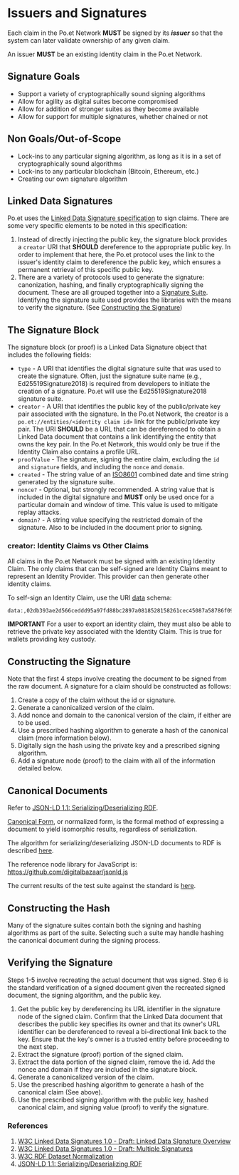 # Issuers and Signatures

Each claim in the Po.et Network **MUST** be signed by its _**issuer**_ so that the system can later validate ownership of any given claim.

An issuer **MUST** be an existing identity claim in the Po.et Network.

## Signature Goals
* Support a variety of cryptographically sound signing algorithms
* Allow for agility as digital suites become compromised
* Allow for addition of stronger suites as they become available
* Allow for support for multiple signatures, whether chained or not

## Non Goals/Out-of-Scope
* Lock-ins to any particular signing algorithm, as long as it is in a set of cryptographically sound algorithms
* Lock-ins to any particular blockchain (Bitcoin, Ethereum, etc.)
* Creating our own signature algorithm

## Linked Data Signatures
Po.et uses the [Linked Data Signature specification](https://w3c-dvcg.github.io/ld-signatures/#linked-data-signature-overview) to sign 
claims. There are some very specific elements to be noted in this specification:

1. Instead of directly injecting the public key, the signature block provides a `creator` URI that **SHOULD** dereference to the appropriate
public key. In order to implement that here, the Po.et protocol uses the link to the issuer's identity claim to dereference the public key,
which ensures a permanent retrieval of this specific public key.
1. There are a variety of protocols used to generate the signature: canonization, hashing, and finally cryptographically signing
the document. These are all grouped together into a [Signature Suite](https://w3c-dvcg.github.io/ld-signatures/#signature-suites). 
Identifying the signature suite used provides the libraries with the means to verify the signature. (See [Constructing the Signature](#constructing-the-signature))  

## The Signature Block
The signature block (or proof) is a Linked Data Signature object that includes the following fields:
  - `type` - A URI that identifies the digital signature suite that was used to create the signature. Often, just the 
  signature suite name (e.g., Ed25519Signature2018) is required from developers to initiate the creation of a signature. Po.et
  will use the Ed25519Signature2018 signature suite.
  - `creator` - A URI that identifies the public key of the public/private key pair associated with the signature. In the 
  Po.et Network, the creator is a `po.et://entities/<identity claim id>` link for the public/private key pair. The 
  URI **SHOULD** be a URL that can be dereferenced to obtain a Linked Data document that contains a link identifying the 
  entity that owns the key pair. In the Po.et Network, this would only be true if the Identity Claim also contains a profile URL. 
  - `proofValue` - The signature, signing the entire claim, excluding the `id` and `signature` fields, and including the
   `nonce` and `domain`.
  - `created` - The string value of an [ISO8601](https://www.iso.org/standard/40874.html) combined date and time string 
  generated by the signature suite.
  - `nonce?` - Optional, but strongly recommended. A string value that is included in the digital signature and **MUST** 
  only be used once for a particular domain and window of time. This value is used to mitigate replay attacks.
  - `domain?` - A string value specifying the restricted domain of the signature. Also to be included in the document prior 
  to signing.

### creator: Identity Claims vs Other Claims
All claims in the Po.et Network must be signed with an existing Identity Claim. The only claims that can be self-signed are
Identity Claims meant to represent an Identity Provider. This provider can then generate other identity claims.

To self-sign an Identity Claim, use the URI [data](https://tools.ietf.org/html/rfc2397) schema: 

```
data:,02db393ae2d566ceddd95a97fd88bc2897a0818528158261cec45087a58786f09d
```

**IMPORTANT**
For a user to export an identity claim, they must also be able to retrieve the private key associated with the Identity
Claim. This is true for wallets providing key custody.

## Constructing the Signature
Note that the first 4 steps involve creating the document to be signed from the raw document. 
A signature for a claim should be constructed as follows:
1. Create a copy of the claim without the id or signature.
1. Generate a canonicalized version of the claim.
1. Add nonce and domain to the canonical version of the claim, if either are to be used.
1. Use a prescribed hashing algorithm to generate a hash of the canonical claim (more information below).
1. Digitally sign the hash using the private key and a prescribed signing algorithm.
1. Add a signature node (proof) to the claim with all of the information detailed below.

## Canonical Documents
Refer to [JSON-LD 1.1: Serializing/Deserializing RDF](https://json-ld.org/spec/latest/json-ld/#serializing-deserializing-rdf).

[Canonical Form](https://en.wikipedia.org/wiki/Canonical_form), or normalized form, is the formal method of expressing a 
document to yield isomorphic results, regardless of serialization.

The algorithm for serializing/deserializing JSON-LD documents to RDF is described [here](https://json-ld.org/spec/FCGS/json-ld-api/20180607/#rdf-serialization-deserialization-algorithms).

The reference node library for JavaScript is: https://github.com/digitalbazaar/jsonld.js

The current results of the test suite against the standard is [here](https://json-ld.org/test-suite/reports/#subj_4).

## Constructing the Hash
Many of the signature suites contain both the signing and hashing algorithms as part of the suite. Selecting such a suite may handle hashing the
canonical document during the signing process.

## Verifying the Signature
Steps 1-5 involve recreating the actual document that was signed. Step 6 is the standard verification of a signed document
given the recreated signed document, the signing algorithm, and the public key.
1. Get the public key by dereferencing its URL identifier in the signature node of the signed claim. 
Confirm that the Linked Data document that describes the public key specifies its owner and that its owner's URL identifier 
can be dereferenced to reveal a bi-directional link back to the key. Ensure that the key's owner is a trusted entity before 
proceeding to the next step.
1. Extract the signature (proof) portion of the signed claim. 
1. Extract the data portion of the signed claim, remove the id. Add the nonce and domain if they are included in the
signature block.
1. Generate a canonicalized version of the claim.
1. Use the prescribed hashing algorithm to generate a hash of the canonical claim (See above).
1. Use the prescribed signing algorithm with the public key, hashed canonical claim, and signing value (proof) to verify the signature.


### References
1. [W3C Linked Data Signatures 1.0 - Draft: Linked Data SIgnature Overview](https://w3c-dvcg.github.io/ld-signatures/#linked-data-signature-overview)
1. [W3C Linked Data Signatures 1.0 - Draft: Multiple Signatures](https://w3c-dvcg.github.io/ld-signatures/#multiple-signatures)
1. [W3C RDF Dataset Normalization](https://json-ld.github.io/normalization/spec/)
1. [JSON-LD 1.1: Serializing/Deserializing RDF](https://json-ld.org/spec/latest/json-ld/#serializing-deserializing-rdf)
